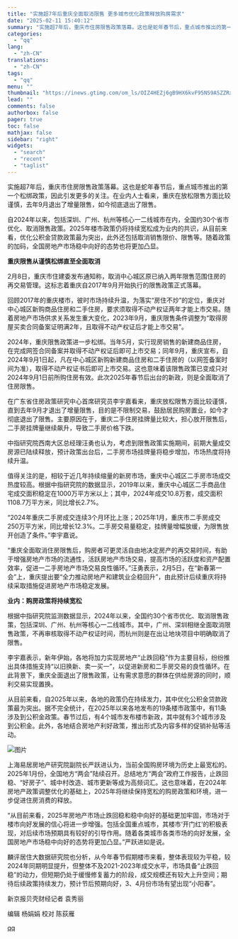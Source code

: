 ```yaml
---
title: "实施超7年后重庆全面取消限售 更多城市优化政策释放购房需求"
date: "2025-02-11 15:40:12"
summary: "实施超7年后，重庆市住房限售政策落幕。这也是蛇年春节后，重点城市推出的第一个松绑政策，因此引发更多的..."
categories:
  - "qq"
lang:
  - "zh-CN"
translations:
  - "zh-CN"
tags:
  - "qq"
menu: ""
thumbnail: "https://inews.gtimg.com/om_ls/OIZ4HEZj6gB9HX6kvF95NS9ASZZRxFzbxQDMs3HVk59XUAA_640360/0"
lead: ""
comments: false
authorbox: false
pager: true
toc: false
mathjax: false
sidebar: "right"
widgets:
  - "search"
  - "recent"
  - "taglist"
---
```


实施超7年后，重庆市住房限售政策落幕。这也是蛇年春节后，重点城市推出的第一个松绑政策，因此引发更多的关注。在业内人士看来，重庆在放松限售方面比较谨慎，去年9月退出了增量限售，如今彻底退出了限售。  


自2024年以来，包括深圳、广州、杭州等核心一二线城市在内，全国约30个省市优化、取消限售政策。2025年楼市政策仍将持续宽松成为业内的共识，从目前来看，优化公积金贷款政策最为突出，此外还包括取消销售限价、限售等。随着政策的加码，全国房地产市场稳中向好的态势也将更加凸显。

**重庆限售从谨慎松绑直至全面取消**

2月8日，重庆市住建委发布通知称，取消中心城区原已纳入两年限售范围住房的再交易管理。这标志着重庆自2017年9月开始执行的限售政策正式落幕。

回顾2017年的重庆楼市，彼时市场持续升温，为落实“房住不炒”的定位，重庆对中心城区新购商品住房和二手住房，要求须取得不动产权证两年才能上市交易。随着房地产市场供求关系发生重大变化，2023年9月，重庆限售条件调整为“取得房屋买卖合同备案证明满2年，且取得不动产权证后才能上市交易”。

2024年，重庆限售政策进一步松绑。当年5月，实行现房销售的新建商品住房，在完成网签合同备案并取得不动产权证后即可上市交易；同年9月，重庆宣布，自2024年9月1日起，凡在中心城区新购新建商品住房和二手住房的（以网签备案时间为准），取得不动产权证书后即可上市交易。这也意味着该限售政策已变成只对2024年9月1日前所购住房有效。此次2025年春节后出台的新政，则是全面取消了住房限售。

在广东省住房政策研究中心首席研究员李宇嘉看来，重庆放松限售方面比较谨慎，直到去年9月才退出了增量限售，目的是不限制交易，鼓励居民购房置业，如今才彻底退出了限售。主要原因在于，重庆二手住房挂牌量比较大，担心放开限售后，二手房挂牌量继续飙升，导致二手房价格下跌。

中指研究院西南大区总经理汪勇也认为，考虑到限售政策实施期间，前期大量成交房源已陆续释放，预计政策出台后，二手房市场挂牌量将稳步增加，市场热度将持续升温。

值得关注的是，相较于近几年持续缩量的新房市场，重庆中心城区二手房市场成交热度较高。根据中指研究院的数据显示，2019年以来，重庆中心城区二手商品住宅成交面积稳定在1000万平方米以上；其中，2024年成交10.8万套，成交面积1108.7万平方米，同比增长2.7%。

“2024年重庆二手房成交连续3个月环比上涨；2025年1月，重庆市二手房成交250万平方米，同比增长12.3%。二手房交易量稳定，挂牌量增幅放缓，为限售放开创造了条件。”李宇嘉说。

“重庆全面取消住房限售后，购房者可更灵活自由地决定房产的再交易时间，有助于增强房地产市场的流通性，活跃房地产市场交易，提高市场的活跃度和资产配置效率，促进一二手房地产市场交易良性循环。”汪勇表示，2月5日，在“新春第一会”上，重庆提出要“全力推动房地产和建筑业企稳回升”，由此预计后续重庆将持续采取措施促进房地产市场稳定发展。

**业内：购房政策将持续宽松**

根据中指研究院监测数据显示，2024年以来，全国约30个省市优化、取消限售政策，包括深圳、广州、杭州等核心一二线城市。其中，广州、深圳相继全面取消限售政策，不再审核取得不动产权证时间，而杭州则是在出让地块项目中明确取消了限售。

李宇嘉表示，新年伊始，各地将加力实现房地产“止跌回稳”作为主要目标，纷纷推出具体措施支持“以旧换新、卖一买一”，以促进新房和二手房交易的良性循环。在此背景下，重庆全面退出了限售政策，让有需求意愿的群体在供给房源的同时，顺利交易实现置换。

从目前来看，自2025年以来，各地的政策仍在持续发力，其中优化公积金贷款政策最为突出。据不完全统计，在2025年以来各地发布的19条楼市政策中，有11条涉及到公积金政策。春节过后，有4个城市发布楼市新政，其中就有3个城市涉及到公积金。此外，各地结合房地产利好政策，推出形式及内容多样的促销补贴等活动。

![图片](https://inews.gtimg.com/om_bt/OCYo3D11iejwZJSl6uJ_gGBbmYp-zR_j6Qy-HhsRi5EOAAA/641)

上海易居房地产研究院副院长严跃进认为，当前全国购房环境为历史上最宽松的。2025年1月份，全国地方“两会”陆续召开。总结地方“两会”政府工作报告，止跌回稳、“好房子”、城中村改造、城市更新等成为高频词汇。这也意味着，在2024年房地产政策调整优化的基础上，2025年将继续保持宽松的购房政策和环境，进一步促进住房消费的释放。

“从目前来看，2025年房地产市场止跌回稳和稳中向好的基础更加牢固，市场对于楼市向好发展的信心将进一步增强。包括全国重点城市，其楼市‘开门红’的积极表现，对后续市场预期具有较好的引导作用。随着各类城市各类市场的向好发展，全国房地产市场稳中向好的态势将更加凸显。”严跃进如是说。

麟评居住大数据研究院也分析，从今年春节假期楼市来看，整体表现较为平稳，较2024年同期明显提升，但整体不及2021-2023年成交水平，市场具备“止跌回稳”的动力，但短期仍处于缓慢修复蓄力的阶段，成交规模还有较大上升空间；期待后续政策持续发力，预计节后预期向好，3、4月份市场有望出现“小阳春”。

新京报贝壳财经记者 袁秀丽

编辑 杨娟娟 校对 陈荻雁

[qq](https://new.qq.com/rain/a/20250211A05KCY00)
